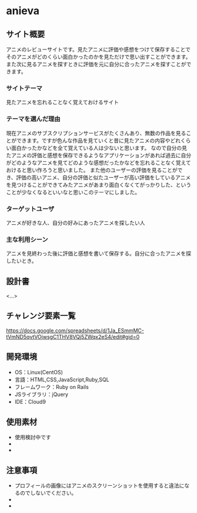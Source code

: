 # anieva

## サイト概要
アニメのレビューサイトです。見たアニメに評価や感想をつけて保存することでそのアニメがどのくらい面白かったのかを見ただけで思い出すことができます。また次に見るアニメを探すときに評価を元に自分に合ったアニメを探すことができます。

### サイトテーマ
見たアニメを忘れることなく覚えておけるサイト

### テーマを選んだ理由
現在アニメのサブスクリプションサービスがたくさんあり、無数の作品を見ることができます。ですが色んな作品を見ていくと昔に見たアニメの内容やどれくらい面白かったかなどを全て覚えている人は少ないと思います。
なので自分の見たアニメの評価と感想を保存できるようなアプリケーションがあれば過去に自分がどのようなアニメを見てどのような感想だったかなどを忘れることなく覚えておけると思い作ろうと思いました。
また他のユーザーの評価を見ることができ、評価の高いアニメ、自分の評価と似たユーザーが高い評価をしているアニメを見つけることができてみたアニメがあまり面白くなくてがっかりした、ということが少なくなるといいなと思いこのテーマにしました。


### ターゲットユーザ
アニメが好きな人、自分の好みにあったアニメを探したい人

### 主な利用シーン
アニメを見終わった後に評価と感想を書いて保存する。自分に合ったアニメを探したいとき。

## 設計書
<...>

## チャレンジ要素一覧
<https://docs.google.com/spreadsheets/d/1Ja_ESmmMC-tVmND5qvtVOjwsgC1THV8VQj5ZWqx2eS4/edit#gid=0>

## 開発環境
- OS：Linux(CentOS)
- 言語：HTML,CSS,JavaScript,Ruby,SQL
- フレームワーク：Ruby on Rails
- JSライブラリ：jQuery
- IDE：Cloud9

## 使用素材
- 使用検討中です
- 
-

## 注意事項
- プロフィールの画像にはアニメのスクリーンショットを使用すると違法になるのでしないでください。
-
-